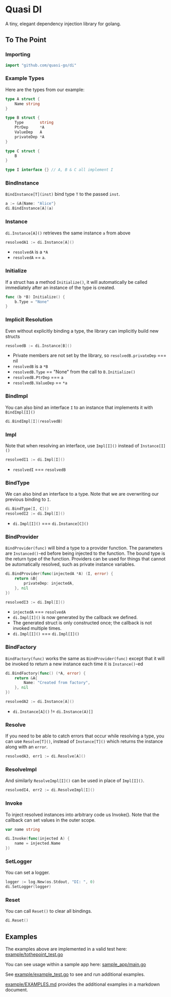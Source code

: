 
# Quasi DI

A tiny, elegant dependency injection library for golang.

## To The Point

### Importing

```go
import "github.com/quasi-go/di"
```

### Example Types

Here are the types from our example:

```go
type A struct {
	Name string
}

type B struct {
	Type       string
	PtrDep     *A
	ValueDep   A
	privateDep *A
}

type C struct {
	B
}

type I interface {} // A, B & C all implement I
```

### BindInstance

`BindInstance[T](inst)` bind type `T` to the passed `inst`.

```go
a := &A{Name: "Alice"}
di.BindInstance[A](a)
```

### Instance

`di.Instance[A]()` retrieves the same instance `a` from above

```go
resolvedA1 := di.Instance[A]()
```

- `resolvedA` is a `*A`
- `resolvedA` == `a`.

### Initialize

If a struct has a method `Initialize()`, it will automatically be called immediately after
an instance of the type is created.

```go
func (b *B) Initialize() {
	b.Type = "None"
}
```

### Implicit Resolution

Even without explicitly binding a type, the library can implicitly build new structs

```go
resolvedB := di.Instance[B]()
```

- Private members are not set by the library, so `resolvedB.privateDep` === nil
- `resolvedB` is a `*B`
- `resolvedB.Type` == "None" from the call to `B.Initialize()`
- `resolvedB.PtrDep` === `a`
- `resolvedB.ValueDep` == `*a`

### BindImpl

You can also bind an interface `I` to an instance that implements it with `BindImpl[I]()`

```go
di.BindImpl[I](resolvedB)
```

### Impl

Note that when resolving an interface, use `Impl[I]()` instead of `Instance[I]()`

```go
resolvedI1 := di.Impl[I]()
```
- `resolvedI` === `resolvedB`

### BindType

We can also bind an interface to a type. Note that we are overwriting our previous binding to `I`.

```go
di.BindType[I, C]()
resolvedI2 := di.Impl[I]()
```

- `di.Impl[I]()` === `di.Instance[C]()`

### BindProvider

`BindProvider(func)` will bind a type to a provider function. The parameters  are `Instanced()`-ed
before being injected to the function. The bound type is the return type of the function.
Providers can be used for things that cannot be automatically resolved, such as private
instance variables.

```go
di.BindProvider(func(injectedA *A) (I, error) {
    return &B{
        privateDep: injectedA,
    }, nil
})

resolvedI3 := di.Impl[I]()
```

- `injectedA` === `resolvedA`
- `di.Impl[I]()` is now generated by the callback we defined.
- The generated struct is only constructed once; the callback is not invoked multiple times.
- `di.Impl[I]()` === `di.Impl[I]()`

### BindFactory

`BindFactory(func)` works the same as `BindProvider(func)` except that it will be invoked
to return a new instance each time it is `Instance()`-ed

```go
di.BindFactory(func() (*A, error) {
    return &A{
        Name: "Created from factory",
    }, nil
})

resolvedA2 := di.Instance[A]()
```

- `di.Instance[A]()` != `di.Instance(A)[]`

### Resolve

If you need to be able to catch errors that occur while resolving a type, you can use
`Resolve[T]()`, instead of `Instance[T]()` which returns the instance along with an `error`.

```go
resolvedA3, err1 := di.Resolve[A]()
```
	
### ResolveImpl

And similarly `ResolveImpl[I]()` can be used in place of `Impl[I]()`.

```go
resolvedI4, err2 := di.ResolveImpl[I]()
```
	
### Invoke 

To inject resolved instances into arbitrary code us Invoke(). Note that the callback can
set values in the outer scope.

```go
var name string

di.Invoke(func(injected A) {
    name = injected.Name
})
```

### SetLogger

You can set a logger.

```go
logger := log.New(os.Stdout, "DI: ", 0)
di.SetLogger(logger)
```

### Reset

You can call `Reset()` to clear all bindings.

```go
di.Reset()
```

## Examples

The examples above are implemented in a valid test here: [example/tothepoint_test.go](example/tothepoint_test.go)

You can see usage within a sample app here: [sample_app/main.go](sample_app/main.go)

See [example/example_test.go](example/example_test.go) to see and run additional examples.

[example/EXAMPLES.md](example/EXAMPLES.md) provides the additional examples in a markdown document.

